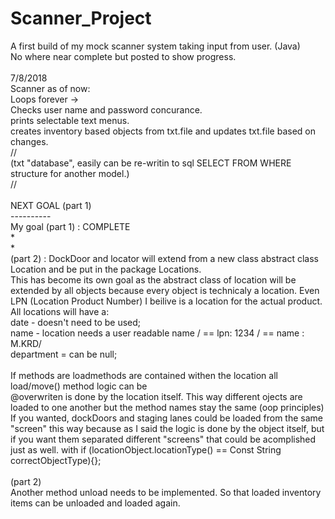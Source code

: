 # Scanner_Project
A first build of my mock scanner system taking input from user. (Java)<br />
No where near complete but posted to show progress.<br />
<br />
7/8/2018<br />
Scanner as of now:<br />
Loops forever -> <br />
Checks user name and password concurance.<br />
prints selectable text menus. <br />
creates inventory based objects from txt.file and updates txt.file based on changes.<br />
//<br />
(txt "database", easily can be re-writin to sql SELECT FROM WHERE structure for another model.)<br />
//<br />
<br />
NEXT GOAL (part 1)<br />
----------<br />
My goal (part 1) : COMPLETE <br />
*
<br />*
<br />
(part 2) :
DockDoor and locator will extend from a new class abstract class Location and be put in the package Locations. <br />
This has become its own goal as the abstract class of location will be extended by all objects because every object is technicaly a location. Even LPN (Location Product Number) I beilive is a location for the actual product. <br />
All locations will have a:<br />
 date - doesn't need to be used;<br />
 name - location needs a user readable name / == lpn: 1234 / == name : M.KRD/<br />
 department = can be null; <br /> 
 <br />
                                       If methods are loadmethods are contained withen the location all load/move() method logic can be<br />                                          @overwriten is done by the location itself. This way different ojects are loaded to one  another but the method names stay the same (oop principles) <br />
                                       If you wanted, dockDoors and staging lanes could be loaded from the same "screen" this way because as I said the logic is done by the object itself, but if you want them separated different "screens" that could be acomplished just as well. with if (locationObject.locationType() == Const String correctObjectType){};
<br />
<br />
(part 2)<br />
 Another method unload needs to be implemented. So that loaded inventory items can be unloaded and loaded again.<br />
